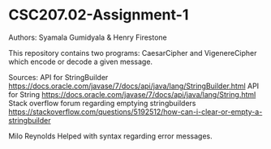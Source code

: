 # CSC207.02-Assignment-1

Authors: Syamala Gumidyala & Henry Firestone

This repository contains two programs: CaesarCipher and VigenereCipher which encode or decode a given message.

Sources:
API for StringBuilder
https://docs.oracle.com/javase/7/docs/api/java/lang/StringBuilder.html
API for String
https://docs.oracle.com/javase/7/docs/api/java/lang/String.html
Stack overflow forum regarding emptying stringbuilders
https://stackoverflow.com/questions/5192512/how-can-i-clear-or-empty-a-stringbuilder

Milo Reynolds 
Helped with syntax regarding error messages.
